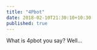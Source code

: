 ```yaml
---
title: "4Pbot"
date: 2018-02-10T21:30:10+10:30
published: true
---
```


What is 4pbot you say? Well...
